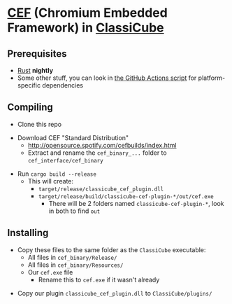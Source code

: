 # [CEF](https://bitbucket.org/chromiumembedded/cef) (Chromium Embedded Framework) in [ClassiCube](https://www.classicube.net/)

## Prerequisites

- [Rust](https://www.rust-lang.org/) **nightly**
- Some other stuff, you can look in [the GitHub Actions script](.github/workflows/rust.yml) for platform-specific dependencies

## Compiling

- Clone this repo

* Download CEF "Standard Distribution"
  - http://opensource.spotify.com/cefbuilds/index.html
  - Extract and rename the `cef_binary_...` folder to `cef_interface/cef_binary`

- Run `cargo build --release`
  - This will create:
    - `target/release/classicube_cef_plugin.dll`
    - `target/release/build/classicube-cef-plugin-*/out/cef.exe`
      - There will be 2 folders named `classicube-cef-plugin-*`, look in both to find `out`

## Installing

- Copy these files to the same folder as the `ClassiCube` executable:
  - All files in `cef_binary/Release/`
  - All files in `cef_binary/Resources/`
  - Our `cef.exe` file
    - Rename this to `cef.exe` if it wasn't already

* Copy our plugin `classicube_cef_plugin.dll` to `ClassiCube/plugins/`
